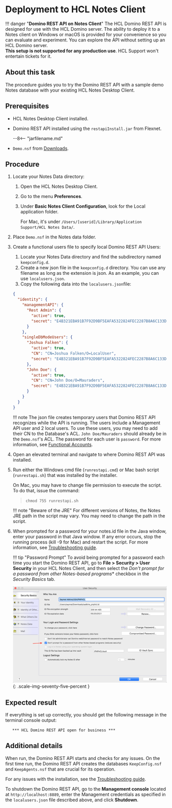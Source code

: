 # Deployment to HCL Notes Client

<!-- prettier-ignore -->
!!! danger "**Domino REST API on Notes Client**"
    The HCL Domino REST API is designed for use with the HCL Domino server. The ability to deploy it to a Notes client on Windows or macOS is provided for your convenience so you can evaluate and experiment. You can explore the API without setting up an HCL Domino server.<br />
    **This setup is not supported for any production use**. HCL Support won't entertain tickets for it.

## About this task

The procedure guides you to try the Domino REST API with a sample demo Notes database with your existing HCL Notes Desktop Client.

## Prerequisites

- HCL Notes Desktop Client installed.
- Domino REST API installed using the `restapiInstall.jar` from Flexnet.

    --8<-- "jarfilename.md"

- `Demo.nsf` from [Downloads](../../references/downloads.md).

## Procedure

1.  Locate your Notes Data directory:

    1. Open the HCL Notes Desktop Client.
    2. Go to the menu **Preferences**.
    3. Under **Basic Notes Client Configuration**, look for the Local application folder.

       For Mac, it's under `/Users/[userid]/Library/Application Support/HCL Notes Data/`.

2.  Place `Demo.nsf` in the Notes data folder.
3.  Create a functional users file to specify local Domino REST API Users:

    1. Locate your Notes Data directory and find the subdirectory named `keepconfig.d`.
    2. Create a new json file in the `keepconfig.d` directory. You can use any filename as long as the extension is json. As an example, you can use `localusers.json`.
    3. Copy the following data into the `localusers.json`file:

    ```json
    {
      "identity": {
        "managementAPI": {
          "Rest Admin": {
            "active": true,
            "secret": "E4B321EBA91B7F92D9BF5EAFA5322824FEC2287B8A6C133D7C31EFB706A2BA30:1A57478185E7AF3A98F01ECA08F0BA881DBC88BEC60AE8C6F1B1CC5CC55C11A20F676E082BF2D28BB96DB5A8CFB091C767C035B380DB4CBC7D1001EA8BE01663"
          }
        },
        "singleDbModeUsers": {
          "Joshua Falken": {
            "active": true,
            "CN": "CN=Joshua Falken/O=LocalUser",
            "secret": "E4B321EBA91B7F92D9BF5EAFA5322824FEC2287B8A6C133D7C31EFB706A2BA30:1A57478185E7AF3A98F01ECA08F0BA881DBC88BEC60AE8C6F1B1CC5CC55C11A20F676E082BF2D28BB96DB5A8CFB091C767C035B380DB4CBC7D1001EA8BE01663"
          },
          "John Doe": {
            "active": true,
            "CN": "CN=John Doe/O=Mauraders",
            "secret": "E4B321EBA91B7F92D9BF5EAFA5322824FEC2287B8A6C133D7C31EFB706A2BA30:1A57478185E7AF3A98F01ECA08F0BA881DBC88BEC60AE8C6F1B1CC5CC55C11A20F676E082BF2D28BB96DB5A8CFB091C767C035B380DB4CBC7D1001EA8BE01663"
          }
        }
      }
    }
    ```

    !!! note 
        The json file creates temporary users that Domino REST API recognizes while the API is running. The users include a Management API user and 2 local users. To use these users, you may need to add their CN to the Database's ACL. `John Doe/Mauraders` should already be in the `Demo.nsf`'s ACL. The password for each user is `password`. For more information, see [Functional Accounts](../../references/functionalUsers.md).

4.  Open an elevated terminal and navigate to where Domino REST API was installed.
5.  Run either the Windows cmd file (`runrestapi.cmd`) or Mac bash script (`runrestapi.sh`) that was installed by the installer.

    On Mac, you may have to change file permission to execute the script. To do that, issue the command:

    > `chmod 755 runrestapi.sh`

    <!-- prettier-ignore -->
    !!! note "Beware of the JRE"
        For different versions of Notes, the Notes JRE path in the script may vary. You may need to change the path in the script.

6.  When prompted for a password for your notes.id file in the Java window, enter your password in that Java window. If any error occurs, stop the running process (kill -9 for Mac) and restart the script. For more information, see [Troubleshooting guide](../../references/troubleshooting.md).

    <!-- prettier-ignore -->
    !!! tip "Password Prompt"
        To avoid being prompted for a password each time you start the Domino REST API, go to **File > Security > User Security** in your HCL Notes Client, and then select the *Don't prompt for a password from other Notes-based programs** checkbox in the *Security Basics* tab.

    ![OpenAPI](../../assets/images/NotesSecurityPasswordOption.png){: .scale-img-seventy-five-percent }

## Expected result

If everything is set up correctly, you should get the following message in the terminal console output:

```text
   *** HCL Domino REST API open for business ***
```

## Additional details

When run, the Domino REST API starts and checks for any issues. On the first time run, the Domino REST API creates the databases `KeepConfig.nsf` and `KeepAgents.nsf` that are crucial for its operation.

For any issues with the installation, see the [Troubleshooting guide](../../references/troubleshooting.md).

To shutdown the Domino REST API, go to the **Management console** located at `http://localhost:8889`, enter the Management credentials as specified in the `localusers.json` file described above, and click **Shutdown**.
